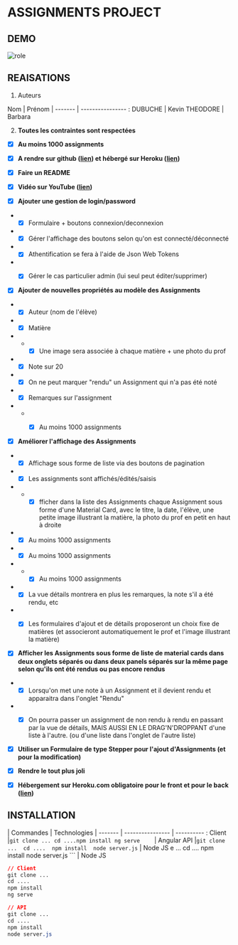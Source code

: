 # ASSIGNMENTS PROJECT

## DEMO
![role](imgs/client.gif)


## REAISATIONS
1. Auteurs
   
Nom | Prénom |
      ------- | ---------------- :
      DUBUCHE  | Kevin
      THEODORE  | Barbara

2. **Toutes les contraintes sont respectées**

- [x] **Au moins 1000 assignments**
- [x] **A rendre sur github ([lien](https://gitl)) et hébergé sur Heroku ([lien](https://gitl))**
- [x] **Faire un README**
- [x] **Vidéo sur YouTube ([lien](https://gitl))**


- [x] **Ajouter une gestion de login/password**
- - [x] Formulaire + boutons connexion/deconnexion
- - [x] Gérer l'affichage des boutons selon qu'on est connecté/déconnecté
- - [x] Athentification se fera à l'aide de Json Web Tokens
- - [x] Gérer le cas particulier admin (lui seul peut éditer/supprimer)


- [x] **Ajouter de nouvelles propriétés au modèle des Assignments**
- - [x] Auteur (nom de l'élève)
- - [x] Matière
- - -[x] Une image sera associée à chaque matière + une photo du prof
- - [x] Note sur 20
- - [x] On ne peut marquer "rendu" un Assignment qui n'a pas été noté
- - [x] Remarques sur l'assignment
- - - [x] Au moins 1000 assignments


- [x] **Améliorer l'affichage des Assignments**
- - [x] Affichage sous forme de liste via des boutons de pagination
- - [x] Les assignments sont affichés/édités/saisis
- - - [x] fficher dans la liste des Assignments chaque Assignment sous forme d'une Material Card, avec le titre, la date, l'élève, une petite image illustrant la matière, la photo du prof en petit en haut à droite
- - [x] Au moins 1000 assignments
- - [x] Au moins 1000 assignments
- - - [x] Au moins 1000 assignments
- - [x] La vue détails montrera en plus les remarques, la note s'il a été rendu, etc
- - [x] Les formulaires d'ajout et de détails proposeront un choix fixe de matières (et associeront automatiquement le prof et l'image illustrant la matière)


- [x] **Afficher les Assignments sous forme de liste de material cards dans deux onglets séparés ou dans deux panels séparés sur la même page selon qu'ils ont été rendus ou pas encore rendus**
- - [x] Lorsqu'on met une note à un Assignment et il devient rendu et apparaitra dans l'onglet "Rendu"
- - [x] On pourra passer un assignment de non rendu à rendu en passant par la vue de détails, MAIS AUSSI EN LE DRAG'N'DROPPANT d'une liste à l'autre. (ou d'une liste dans l'onglet de l'autre liste)


- [x] **Utiliser un Formulaire de type Stepper pour l'ajout d'Assignments (et pour la modification)**


- [x] **Rendre le tout plus joli**


- [x] **Hébergement sur Heroku.com obligatoire pour le front et pour le back ([lien](https://gitl))**



## INSTALLATION


| Commandes | Technologies      |
------- | ---------------- | ---------- :
Client  |```git clone ... cd ....npm install ng serve    ``` | Angular
API  |``` git clone ...  cd ....  npm install  node server.js ```    | Node JS  e ...  cd ....  npm install  node server.js ```    | Node JS  

```css
// Client
git clone ...
cd ....
npm install 
ng serve 

// API
git clone ...
cd ....
npm install 
node server.js
```
